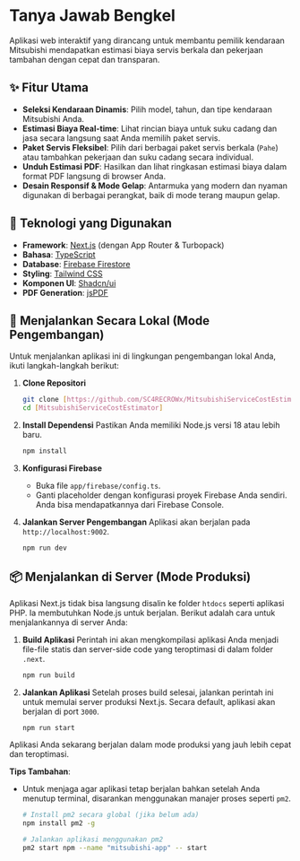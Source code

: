 # Tanya Jawab Bengkel

Aplikasi web interaktif yang dirancang untuk membantu pemilik kendaraan Mitsubishi mendapatkan estimasi biaya servis berkala dan pekerjaan tambahan dengan cepat dan transparan.

## ✨ Fitur Utama

- **Seleksi Kendaraan Dinamis**: Pilih model, tahun, dan tipe kendaraan Mitsubishi Anda.
- **Estimasi Biaya Real-time**: Lihat rincian biaya untuk suku cadang dan jasa secara langsung saat Anda memilih paket servis.
- **Paket Servis Fleksibel**: Pilih dari berbagai paket servis berkala (`Pahe`) atau tambahkan pekerjaan dan suku cadang secara individual.
- **Unduh Estimasi PDF**: Hasilkan dan lihat ringkasan estimasi biaya dalam format PDF langsung di browser Anda.
- **Desain Responsif & Mode Gelap**: Antarmuka yang modern dan nyaman digunakan di berbagai perangkat, baik di mode terang maupun gelap.

## 🚀 Teknologi yang Digunakan

- **Framework**: [Next.js](https://nextjs.org/) (dengan App Router & Turbopack)
- **Bahasa**: [TypeScript](https://www.typescriptlang.org/)
- **Database**: [Firebase Firestore](https://firebase.google.com/docs/firestore)
- **Styling**: [Tailwind CSS](https://tailwindcss.com/)
- **Komponen UI**: [Shadcn/ui](https://ui.shadcn.com/)
- **PDF Generation**: [jsPDF](https://github.com/parallax/jsPDF)

## 🔧 Menjalankan Secara Lokal (Mode Pengembangan)

Untuk menjalankan aplikasi ini di lingkungan pengembangan lokal Anda, ikuti langkah-langkah berikut:

1.  **Clone Repositori**
    ```bash
    git clone [https://github.com/SC4RECROWx/MitsubishiServiceCostEstimator.git]
    cd [MitsubishiServiceCostEstimator]
    ```

2.  **Install Dependensi**
    Pastikan Anda memiliki Node.js versi 18 atau lebih baru.
    ```bash
    npm install
    ```

3.  **Konfigurasi Firebase**
    - Buka file `app/firebase/config.ts`.
    - Ganti placeholder dengan konfigurasi proyek Firebase Anda sendiri. Anda bisa mendapatkannya dari Firebase Console.

4.  **Jalankan Server Pengembangan**
    Aplikasi akan berjalan pada `http://localhost:9002`.
    ```bash
    npm run dev
    ```

## 📦 Menjalankan di Server (Mode Produksi)

Aplikasi Next.js tidak bisa langsung disalin ke folder `htdocs` seperti aplikasi PHP. Ia membutuhkan Node.js untuk berjalan. Berikut adalah cara untuk menjalankannya di server Anda:

1.  **Build Aplikasi**
    Perintah ini akan mengkompilasi aplikasi Anda menjadi file-file statis dan server-side code yang teroptimasi di dalam folder `.next`.
    ```bash
    npm run build
    ```

2.  **Jalankan Aplikasi**
    Setelah proses build selesai, jalankan perintah ini untuk memulai server produksi Next.js. Secara default, aplikasi akan berjalan di port `3000`.
    ```bash
    npm run start
    ```

Aplikasi Anda sekarang berjalan dalam mode produksi yang jauh lebih cepat dan teroptimasi.

**Tips Tambahan**:
*   Untuk menjaga agar aplikasi tetap berjalan bahkan setelah Anda menutup terminal, disarankan menggunakan manajer proses seperti `pm2`.
    ```bash
    # Install pm2 secara global (jika belum ada)
    npm install pm2 -g
    
    # Jalankan aplikasi menggunakan pm2
    pm2 start npm --name "mitsubishi-app" -- start
    ```
